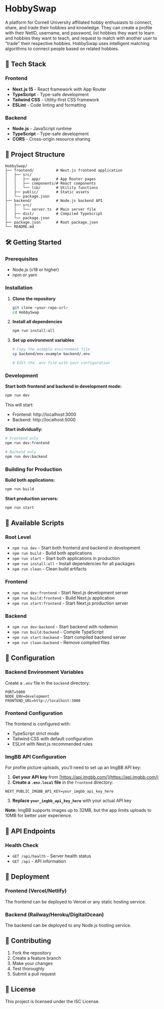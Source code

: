 # HobbySwap

A platform for Cornell University affiliated hobby enthusiasts to connect, share, and trade their hobbies and knowledge. They can create a profile with their NetID, username, and password, list hobbies they want to learn and hobbies they want to teach, and request to match with another user to "trade" their respective hobbies. HobbySwap uses intelligent matching algorithms to connect people based on related hobbies. 

## 🚀 Tech Stack

### Frontend

- **Next.js 15** - React framework with App Router
- **TypeScript** - Type-safe development
- **Tailwind CSS** - Utility-first CSS framework
- **ESLint** - Code linting and formatting

### Backend

- **Node.js** - JavaScript runtime
- **TypeScript** - Type-safe development
- **CORS** - Cross-origin resource sharing

## 📁 Project Structure

```
HobbySwap/
├── frontend/          # Next.js frontend application
│   ├── src/
│   │   ├── app/       # App Router pages
│   │   ├── components/# React components
│   │   └── lib/       # Utility functions
│   ├── public/        # Static assets
│   └── package.json
├── backend/           # Node.js backend API
│   ├── src/
│   │   └── server.ts  # Main server file
│   ├── dist/          # Compiled TypeScript
│   └── package.json
├── package.json       # Root package.json
└── README.md
```

## 🛠️ Getting Started

### Prerequisites

- Node.js (v18 or higher)
- npm or yarn

### Installation

1. **Clone the repository**

   ```bash
   git clone <your-repo-url>
   cd HobbySwap
   ```

2. **Install all dependencies**

   ```bash
   npm run install:all
   ```

3. **Set up environment variables**

   ```bash
   # Copy the example environment file
   cp backend/env.example backend/.env

   # Edit the .env file with your configuration
   ```

### Development

**Start both frontend and backend in development mode:**

```bash
npm run dev
```

This will start:

- Frontend: http://localhost:3000
- Backend: http://localhost:5000

**Start individually:**

```bash
# Frontend only
npm run dev:frontend

# Backend only
npm run dev:backend
```

### Building for Production

**Build both applications:**

```bash
npm run build
```

**Start production servers:**

```bash
npm run start
```

## 🎯 Available Scripts

### Root Level

- `npm run dev` - Start both frontend and backend in development
- `npm run build` - Build both applications
- `npm run start` - Start both applications in production
- `npm run install:all` - Install dependencies for all packages
- `npm run clean` - Clean build artifacts

### Frontend

- `npm run dev:frontend` - Start Next.js development server
- `npm run build:frontend` - Build Next.js application
- `npm run start:frontend` - Start Next.js production server

### Backend

- `npm run dev:backend` - Start backend with nodemon
- `npm run build:backend` - Compile TypeScript
- `npm run start:backend` - Start compiled backend server
- `npm run clean:backend` - Remove compiled files

## 🔧 Configuration

### Backend Environment Variables

Create a `.env` file in the `backend` directory:

```env
PORT=5000
NODE_ENV=development
FRONTEND_URL=http://localhost:3000
```

### Frontend Configuration

The frontend is configured with:

- TypeScript strict mode
- Tailwind CSS with default configuration
- ESLint with Next.js recommended rules

### ImgBB API Configuration

For profile picture uploads, you'll need to set up an ImgBB API key:

1. **Get your API key** from [https://api.imgbb.com/](https://api.imgbb.com/)
2. **Create a `.env.local` file** in the `frontend` directory:

```env
NEXT_PUBLIC_IMGBB_API_KEY=your_imgbb_api_key_here
```

3. **Replace `your_imgbb_api_key_here`** with your actual API key

**Note:** ImgBB supports images up to 32MB, but the app limits uploads to 10MB for better user experience.

## 📝 API Endpoints

### Health Check

- `GET /api/health` - Server health status
- `GET /api` - API information

## 🚀 Deployment

### Frontend (Vercel/Netlify)

The frontend can be deployed to Vercel or any static hosting service.

### Backend (Railway/Heroku/DigitalOcean)

The backend can be deployed to any Node.js hosting service.

## 🤝 Contributing

1. Fork the repository
2. Create a feature branch
3. Make your changes
4. Test thoroughly
5. Submit a pull request

## 📄 License

This project is licensed under the ISC License.
